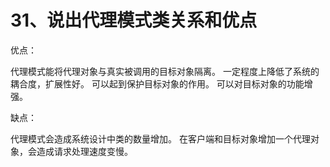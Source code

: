 # 31、说出代理模式类关系和优点

优点：

代理模式能将代理对象与真实被调用的目标对象隔离。
一定程度上降低了系统的耦合度，扩展性好。
可以起到保护目标对象的作用。
可以对目标对象的功能增强。

缺点：

代理模式会造成系统设计中类的数量增加。
在客户端和目标对象增加一个代理对象，会造成请求处理速度变慢。